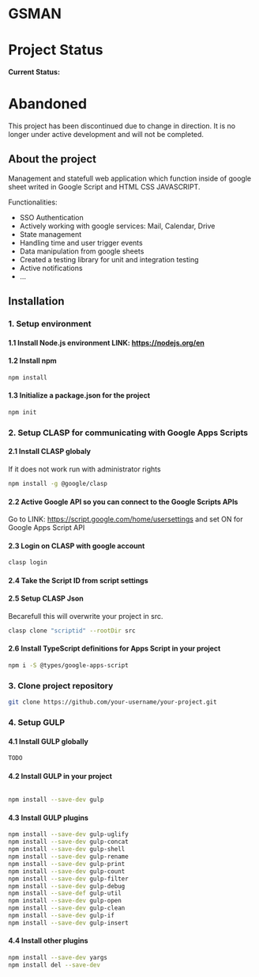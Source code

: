 # GSMAN

# Project Status

**Current Status:** 
# Abandoned

This project has been discontinued due to change in direction. It is no longer under active development and will not be completed.

## About the project

Management and statefull web application which function inside of google sheet writed in Google Script and HTML CSS JAVASCRIPT.

Functionalities:

* SSO Authentication
* Actively working with google services: Mail, Calendar, Drive
* State management
* Handling time and user trigger events
* Data manipulation from google sheets
* Created a testing library for unit and integration testing
* Active notifications
* ... 

## Installation

### 1. Setup environment

#### 1.1 Install **Node.js** environment **LINK**: <https://nodejs.org/en>

#### 1.2 Install **npm**

```bash
npm install
```

#### 1.3 Initialize a **package.json** for the project

```bash
npm init
```

### 2. Setup **CLASP** for communicating with Google Apps Scripts

#### 2.1 Install CLASP globaly

If it does not work run with administrator rights

```bash
npm install -g @google/clasp
```

#### 2.2 Active Google API so you can connect to the Google Scripts APIs

Go to LINK: <https://script.google.com/home/usersettings> and set ON for Google Apps Script API

#### 2.3 Login on CLASP with google account

```bash
clasp login
```

#### 2.4 Take the Script ID from script settings

#### 2.5 Setup CLASP Json

Becarefull this will overwrite your project in src.

```bash
clasp clone "scriptid" --rootDir src
```

#### 2.6 Install TypeScript definitions for Apps Script in your project

```bash
npm i -S @types/google-apps-script
```

### 3. Clone project repository

```bash
git clone https://github.com/your-username/your-project.git
```

### 4. Setup GULP

#### 4.1 Install GULP globally

```bash
TODO
```

#### 4.2 Install GULP in your project

```bash

npm install --save-dev gulp

```

#### 4.3 Install GULP plugins

```bash
npm install --save-dev gulp-uglify
npm install --save-dev gulp-concat
npm install --save-dev gulp-shell
npm install --save-dev gulp-rename
npm install --save-dev gulp-print
npm install --save-dev gulp-count
npm install --save-dev gulp-filter
npm install --save-dev gulp-debug
npm install --save-def gulp-util
npm install --save-dev gulp-open
npm install --save-dev gulp-clean
npm install --save-dev gulp-if
npm install --save-dev gulp-insert

```

#### 4.4 Install other plugins

```bash
npm install --save-dev yargs
npm install del --save-dev
```
